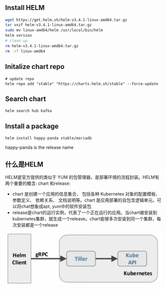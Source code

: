 
# 

## Install HELM
```bash
wget https://get.helm.sh/helm-v3.4.1-linux-amd64.tar.gz
tar vxzf helm-v3.4.1-linux-amd64.tar.gz
sudo mv linux-amd64/helm /usr/local/bin/helm
helm version
# clean up
rm helm-v3.4.1-linux-amd64.tar.gz
rm -rf linux-amd64
```
## Initalize chart repo
```
# update repo
helm repo add "stable" "https://charts.helm.sh/stable" --force-update
```

## Search chart
```
helm search hub kafka
```

## Install a package
```
helm install happy-panda stable/mariadb
```
happy-panda is the release name

## 什么是HELM
HELM是官方提供的类似于 YUM 的包管理器，是部署环境的流程封装。HELM有两个重要的概含: chart 和release:

* chart 是创建一个应用的信息集合， 包括各种 Kubernetes 对象的配置模板、 参数定义、 依赖关系、 文档说明等。chart 是应用部署的自包含逻辑单元。可以将chat想象成apt, yum中的软件安装包
* release是chart的运行实例，代表了一个正在运行的应用。当chart被安装到kubernetes集群，就生成一个release。chart能够多次安装到同一个集群，每次安装都是一个release


![](res/2020-12-06-19-24-54.png)